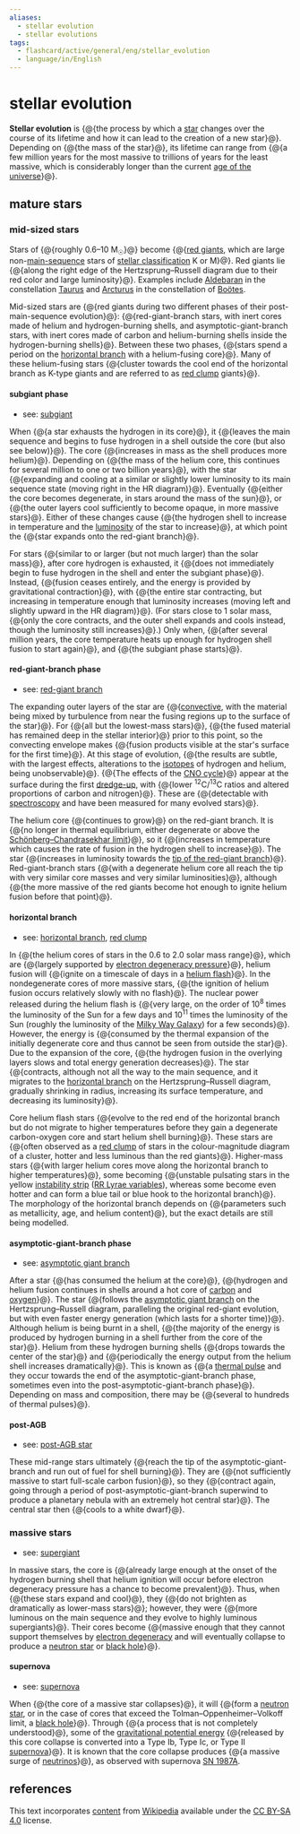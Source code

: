 ```yaml
---
aliases:
  - stellar evolution
  - stellar evolutions
tags:
  - flashcard/active/general/eng/stellar_evolution
  - language/in/English
---
```


# stellar evolution

__Stellar evolution__ is {@{the process by which a [star](star.md) changes over the course of its lifetime and how it can lead to the creation of a new star}@}. Depending on {@{the mass of the star}@}, its lifetime can range from {@{a few million years for the most massive to trillions of years for the least massive, which is considerably longer than the current [age of the universe](age%20of%20the%20universe.md)}@}. <!--SR:!2025-02-25,155,308!2025-12-25,389,328!2025-02-26,147,308-->

## mature stars

### mid-sized stars

Stars of {@{roughly 0.6–10 M<sub>☉</sub>}@} become {@{[red giants](red%20giant.md), which are large non-[main-sequence](main%20sequence.md) stars of [stellar classification](stellar%20classification.md) K or M}@}. Red giants lie {@{along the right edge of the Hertzsprung–Russell diagram due to their red color and large luminosity}@}. Examples include [Aldebaran](aldebaran.md) in the constellation [Taurus](taurus%20(constellation).md) and [Arcturus](arcturus.md) in the constellation of [Boötes](boötes.md). <!--SR:!2025-01-26,123,268!2025-06-12,204,270!2025-03-10,164,310-->

Mid-sized stars are {@{red giants during two different phases of their post-main-sequence evolution}@}: {@{red-giant-branch stars, with inert cores made of helium and hydrogen-burning shells, and asymptotic-giant-branch stars, with inert cores made of carbon and helium-burning shells inside the hydrogen-burning shells}@}. Between these two phases, {@{stars spend a period on the [horizontal branch](horizontal%20branch.md) with a helium-fusing core}@}. Many of these helium-fusing stars {@{cluster towards the cool end of the horizontal branch as K-type giants and are referred to as [red clump](red%20clump.md) giants}@}. <!--SR:!2025-06-01,234,328!2025-07-02,227,288!2026-01-16,370,308!2025-09-02,233,248-->

#### subgiant phase

- see: [subgiant](subgiant.md)

When {@{a star exhausts the hydrogen in its core}@}, it {@{leaves the main sequence and begins to fuse hydrogen in a shell outside the core (but also see below)}@}. The core {@{increases in mass as the shell produces more helium}@}. Depending on {@{the mass of the helium core, this continues for several million to one or two billion years}@}, with the star {@{expanding and cooling at a similar or slightly lower luminosity to its main sequence state (moving right in the HR diagram)}@}. Eventually {@{either the core becomes degenerate, in stars around the mass of the sun}@}, or {@{the outer layers cool sufficiently to become opaque, in more massive stars}@}. Either of these changes cause {@{the hydrogen shell to increase in temperature and the [luminosity](luminosity.md) of the star to increase}@}, at which point the {@{star expands onto the red-giant branch}@}. <!--SR:!2025-12-30,393,328!2025-10-24,295,288!2025-10-02,281,288!2025-11-21,356,308!2025-01-26,122,270!2025-10-09,295,290!2025-03-02,160,310!2025-08-28,280,290!2026-06-14,520,328-->

For stars {@{similar to or larger (but not much larger) than the solar mass}@}, after core hydrogen is exhausted, it {@{does not immediately begin to fuse hydrogen in the shell and enter the subgiant phase}@}. Instead, {@{fusion ceases entirely, and the energy is provided by gravitational contraction}@}, with {@{the entire star contracting, but increasing in temperature enough that luminosity increases (moving left and slightly upward in the HR diagram)}@}. (For stars close to 1 solar mass, {@{only the core contracts, and the outer shell expands and cools instead, though the luminosity still increases}@}.) Only when, {@{after several million years, the core temperature heats up enough for hydrogen shell fusion to start again}@}, and {@{the subgiant phase starts}@}. <!--SR:!2025-03-02,150,308!2025-04-26,207,328!2025-12-04,366,310!2025-03-04,135,268!2025-03-29,144,248!2025-09-13,293,290!2025-02-04,129,290-->

#### red-giant-branch phase

- see: [red-giant branch](red-giant%20branch.md)

The expanding outer layers of the star are {@{[convective](convection.md), with the material being mixed by turbulence from near the fusing regions up to the surface of the star}@}. For {@{all but the lowest-mass stars}@}, {@{the fused material has remained deep in the stellar interior}@} prior to this point, so the convecting envelope makes {@{fusion products visible at the star's surface for the first time}@}. At this stage of evolution, {@{the results are subtle, with the largest effects, alterations to the [isotopes](isotope.md) of hydrogen and helium, being unobservable}@}. {@{The effects of the [CNO cycle](CNO%20cycle.md)}@} appear at the surface during the first [dredge-up](dredge-up.md), with {@{lower <sup>12</sup>C/<sup>13</sup>C ratios and altered proportions of carbon and nitrogen}@}. These are {@{detectable with [spectroscopy](spectroscopy.md) and have been measured for many evolved stars}@}. <!--SR:!2025-08-13,242,270!2025-02-27,161,328!2025-07-29,271,308!2025-12-23,380,310!2025-07-19,224,270!2025-02-25,156,310!2025-04-11,166,270!2025-11-09,332,290-->

The helium core {@{continues to grow}@} on the red-giant branch. It is {@{no longer in thermal equilibrium, either degenerate or above the [Schönberg–Chandrasekhar limit](Schönberg–Chandrasekhar%20limit.md)}@}, so it {@{increases in temperature which causes the rate of fusion in the hydrogen shell to increase}@}. The star {@{increases in luminosity towards the [tip of the red-giant branch](tip%20of%20the%20red-giant%20branch.md)}@}. Red-giant-branch stars {@{with a degenerate helium core all reach the tip with very similar core masses and very similar luminosities}@}, although {@{the more massive of the red giants become hot enough to ignite helium fusion before that point}@}. <!--SR:!2025-03-06,165,328!2025-01-27,130,290!2026-01-06,366,308!2026-02-16,392,308!2025-02-28,136,270!2025-03-01,134,268-->

#### horizontal branch

- see: [horizontal branch](horizontal%20branch.md), [red clump](red%20clump.md)

In {@{the helium cores of stars in the 0.6 to 2.0 solar mass range}@}, which are {@{largely supported by [electron degeneracy pressure](electron%20degeneracy%20pressure.md)}@}, helium fusion will {@{ignite on a timescale of days in a [helium flash](helium%20flash.md)}@}. In the nondegenerate cores of more massive stars, {@{the ignition of helium fusion occurs relatively slowly with no flash}@}. The nuclear power released during the helium flash is {@{very large, on the order of 10<sup>8</sup> times the luminosity of the Sun for a few days and 10<sup>11</sup> times the luminosity of the Sun (roughly the luminosity of the [Milky Way Galaxy](Milky%20Way.md)) for a few seconds}@}. However, the energy is {@{consumed by the thermal expansion of the initially degenerate core and thus cannot be seen from outside the star}@}. Due to the expansion of the core, {@{the hydrogen fusion in the overlying layers slows and total energy generation decreases}@}. The star {@{contracts, although not all the way to the main sequence, and it migrates to the [horizontal branch](horizontal%20branch.md) on the Hertzsprung–Russell diagram, gradually shrinking in radius, increasing its surface temperature, and decreasing its luminosity}@}. <!--SR:!2025-03-24,147,250!2025-12-18,355,288!2025-08-25,286,308!2025-08-21,299,330!2025-08-01,216,248!2025-04-02,154,268!2025-02-04,107,228!2025-02-27,127,250-->

Core helium flash stars {@{evolve to the red end of the horizontal branch but do not migrate to higher temperatures before they gain a degenerate carbon-oxygen core and start helium shell burning}@}. These stars are {@{often observed as a [red clump](red%20clump.md) of stars in the colour-magnitude diagram of a cluster, hotter and less luminous than the red giants}@}. Higher-mass stars {@{with larger helium cores move along the horizontal branch to higher temperatures}@}, some becoming {@{unstable pulsating stars in the yellow [instability strip](instability%20strip.md) ([RR Lyrae variables](RR%20Lyrae%20variable.md)), whereas some become even hotter and can form a blue tail or blue hook to the horizontal branch}@}. The morphology of the horizontal branch depends on {@{parameters such as metallicity, age, and helium content}@}, but the exact details are still being modelled. <!--SR:!2025-04-07,140,230!2025-09-27,287,268!2025-08-23,266,268!2025-05-12,151,228!2026-01-14,386,308-->

#### asymptotic-giant-branch phase

- see: [asymptotic giant branch](asymptotic%20giant%20phase.md)

After a star {@{has consumed the helium at the core}@}, {@{hydrogen and helium fusion continues in shells around a hot core of [carbon](carbon.md) and [oxygen](oxygen.md)}@}. The star {@{follows the [asymptotic giant branch](asymptotic%20giant%20branch.md) on the Hertzsprung–Russell diagram, paralleling the original red-giant evolution, but with even faster energy generation (which lasts for a shorter time)}@}. Although helium is being burnt in a shell, {@{the majority of the energy is produced by hydrogen burning in a shell further from the core of the star}@}. Helium from these hydrogen burning shells {@{drops towards the center of the star}@} and {@{periodically the energy output from the helium shell increases dramatically}@}. This is known as {@{a [thermal pulse](asymptotic%20giant%20branch.md#AGB%20stage) and they occur towards the end of the asymptotic-giant-branch phase, sometimes even into the post-asymptotic-giant-branch phase}@}. Depending on mass and composition, there may be {@{several to hundreds of thermal pulses}@}. <!--SR:!2026-04-23,480,328!2025-10-09,322,308!2025-02-10,125,268!2025-11-19,354,310!2025-02-15,146,308!2026-02-11,408,308!2025-12-07,368,308!2025-09-29,299,288-->

#### post-AGB

- see: [post-AGB star](post-AGB%20star.md)

These mid-range stars ultimately {@{reach the tip of the asymptotic-giant-branch and run out of fuel for shell burning}@}. They are {@{not sufficiently massive to start full-scale carbon fusion}@}, so they {@{contract again, going through a period of post-asymptotic-giant-branch superwind to produce a planetary nebula with an extremely hot central star}@}. The central star then {@{cools to a white dwarf}@}. <!--SR:!2025-04-20,184,288!2025-02-23,138,290!2025-09-05,237,250!2025-04-12,195,328-->

### massive stars

- see: [supergiant](supergiant.md)

In massive stars, the core is {@{already large enough at the onset of the hydrogen burning shell that helium ignition will occur before electron degeneracy pressure has a chance to become prevalent}@}. Thus, when {@{these stars expand and cool}@}, they {@{do not brighten as dramatically as lower-mass stars}@}; however, they were {@{more luminous on the main sequence and they evolve to highly luminous supergiants}@}. Their cores become {@{massive enough that they cannot support themselves by [electron degeneracy](electron%20degeneracy%20pressure.md) and will eventually collapse to produce a [neutron star](neutron%20star.md) or [black hole](black%20hole.md)}@}. <!--SR:!2025-03-17,174,328!2025-04-08,192,328!2025-03-08,160,288!2025-04-22,169,268!2025-01-30,112,250-->

#### supernova

- see: [supernova](supernova.md)

When {@{the core of a massive star collapses}@}, it will {@{form a [neutron star](neutron%20star.md), or in the case of cores that exceed the Tolman–Oppenheimer–Volkoff limit, a [black hole](black%20hole.md)}@}. Through {@{a process that is not completely understood}@}, some of the [gravitational potential energy](gravitational%20energy.md) {@{released by this core collapse is converted into a Type Ib, Type Ic, or Type II [supernova](supernova.md)}@}. It is known that the core collapse produces {@{a massive surge of [neutrinos](neutrino.md)}@}, as observed with supernova [SN 1987A](SN%201987A.md). <!--SR:!2026-06-29,530,328!2025-04-26,191,310!2025-05-14,218,328!2025-09-13,277,288!2025-04-22,196,310-->

## references

This text incorporates [content](https://en.wikipedia.org/wiki/stellar_evolution) from [Wikipedia](Wikipedia.md) available under the [CC BY-SA 4.0](https://creativecommons.org/licenses/by-sa/4.0/) license.
